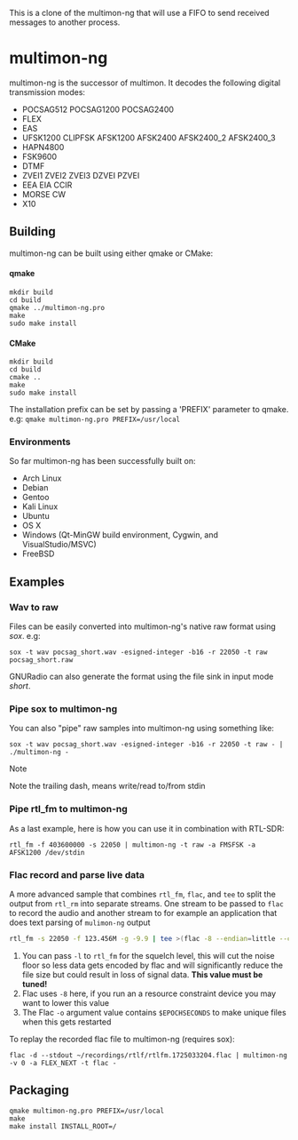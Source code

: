 This is a clone of the multimon-ng that will use a FIFO to send received messages to another process.

# multimon-ng

multimon-ng is the successor of multimon. It decodes the following digital transmission modes:

- POCSAG512 POCSAG1200 POCSAG2400
- FLEX
- EAS
- UFSK1200 CLIPFSK AFSK1200 AFSK2400 AFSK2400_2 AFSK2400_3
- HAPN4800
- FSK9600 
- DTMF
- ZVEI1 ZVEI2 ZVEI3 DZVEI PZVEI
- EEA EIA CCIR
- MORSE CW
- X10

## Building

multimon-ng can be built using either qmake or CMake:

#### qmake
```
mkdir build
cd build
qmake ../multimon-ng.pro
make
sudo make install
```

#### CMake
```
mkdir build
cd build
cmake ..
make
sudo make install
```

The installation prefix can be set by passing a 'PREFIX' parameter to qmake. e.g:
```qmake multimon-ng.pro PREFIX=/usr/local```

### Environments

So far multimon-ng has been successfully built on:

- Arch Linux
- Debian
- Gentoo
- Kali Linux
- Ubuntu
- OS X
- Windows (Qt-MinGW build environment, Cygwin, and VisualStudio/MSVC)
- FreeBSD

## Examples

### Wav to raw

Files can be easily converted into multimon-ng's native raw format using *sox*. e.g:

    sox -t wav pocsag_short.wav -esigned-integer -b16 -r 22050 -t raw pocsag_short.raw

GNURadio can also generate the format using the file sink in input mode *short*. 

### Pipe sox to multimon-ng

You can also "pipe" raw samples into multimon-ng using something like:

    sox -t wav pocsag_short.wav -esigned-integer -b16 -r 22050 -t raw - | ./multimon-ng -

> [!NOTE]
> Note the trailing dash, means write/read to/from stdin

### Pipe rtl_fm to multimon-ng

As a last example, here is how you can use it in combination with RTL-SDR:

    rtl_fm -f 403600000 -s 22050 | multimon-ng -t raw -a FMSFSK -a AFSK1200 /dev/stdin

### Flac record and parse live data

A more advanced sample that combines `rtl_fm`, `flac`, and `tee` to split the output from `rtl_rm` into separate streams. One stream to be passed to `flac` to record the audio and another stream to for example an application that does text parsing of `mulimon-ng` output



```sh
rtl_fm -s 22050 -f 123.456M -g -9.9 | tee >(flac -8 --endian=little --channels=1 --bps=16 --sample-rate=22050 --sign=signed - -o ~/recordings/rtlfm.$EPOCHSECONDS.flac -f) | multimon-ng -v 0 -a FLEX -a FLEX_NEXT -t raw /dev/stdin
```

1. You can pass `-l` to `rtl_fm` for the squelch level, this will cut the noise floor so less data gets encoded by flac and will significantly reduce the file size but could result in loss of signal data. **This value must be tuned!**
2. Flac uses `-8` here, if you run an a resource constraint device you may want to lower this value
3. The Flac `-o` argument value contains `$EPOCHSECONDS` to make unique files when this gets restarted

To replay the recorded flac file to multimon-ng (requires sox):

```sg
flac -d --stdout ~/recordings/rtlf/rtlfm.1725033204.flac | multimon-ng -v 0 -a FLEX_NEXT -t flac -
```

## Packaging

```
qmake multimon-ng.pro PREFIX=/usr/local
make
make install INSTALL_ROOT=/
```
